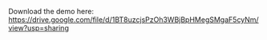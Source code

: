 Download the demo here: https://drive.google.com/file/d/1BT8uzcjsPzOh3WBjBpHMegSMgaF5cyNm/view?usp=sharing
